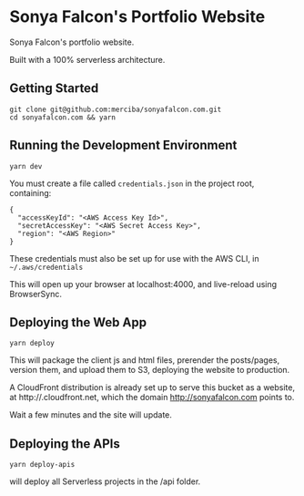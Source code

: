 # Sonya Falcon's Portfolio Website

Sonya Falcon's portfolio website.

Built with a 100% serverless architecture.

## Getting Started

```
git clone git@github.com:merciba/sonyafalcon.com.git
cd sonyafalcon.com && yarn
```

## Running the Development Environment

```
yarn dev
```

You must create a file called `credentials.json` in the project root, containing:

```
{
  "accessKeyId": "<AWS Access Key Id>",
  "secretAccessKey": "<AWS Secret Access Key>",
  "region": "<AWS Region>"
}
```

These credentials must also be set up for use with the AWS CLI, in `~/.aws/credentials`

This will open up your browser at localhost:4000, and live-reload using BrowserSync.

## Deploying the Web App

```
yarn deploy
```

This will package the client js and html files, prerender the posts/pages, version them, and upload them to S3, deploying the website to production.

A CloudFront distribution is already set up to serve this bucket as a website, at http://.cloudfront.net, which the domain http://sonyafalcon.com points to.

Wait a few minutes and the site will update.

## Deploying the APIs

```
yarn deploy-apis
```

will deploy all Serverless projects in the /api folder.
